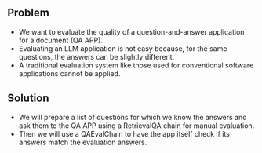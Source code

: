 ## Problem
* We want to evaluate the quality of a question-and-answer application for a document (QA APP).
* Evaluating an LLM application is not easy because, for the same questions, the answers can be slightly different.
* A traditional evaluation system like those used for conventional software applications cannot be applied.

## Solution
* We will prepare a list of questions for which we know the answers and ask them to the QA APP using a RetrievalQA chain for manual evaluation.
* Then we will use a QAEvalChain to have the app itself check if its answers match the evaluation answers.
